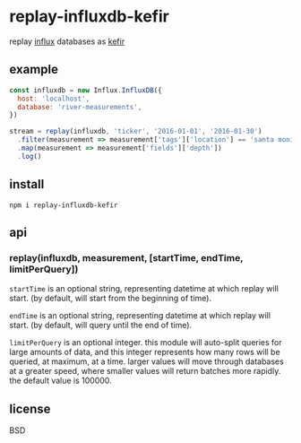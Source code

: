 # replay-influxdb-kefir

replay [influx](https://node-influx.github.io/) databases as [kefir](streams)

## example

```javascript
const influxdb = new Influx.InfluxDB({
  host: 'localhost',
  database: 'river-measurements',
})

stream = replay(influxdb, 'ticker', '2016-01-01', '2016-01-30')
  .filter(measurement => measurement['tags']['location'] == 'santa monica')
  .map(measurement => measurement['fields']['depth'])
  .log()

```

## install

```
npm i replay-influxdb-kefir
```

## api


### replay(influxdb, measurement, [startTime, endTime, limitPerQuery])

`startTime` is an optional string, representing datetime at which replay will start. (by default, will start from the beginning of time).

`endTime` is an optional string, representing datetime at which replay will start. (by default, will query until the end of time).

`limitPerQuery` is an optional integer. this module will auto-split queries for large amounts of data, and this integer represents how many rows will be queried, at maximum, at a time. larger values will move through databases at a greater speed, where smaller values will return batches more rapidly. the default value is 100000.

## license

BSD
